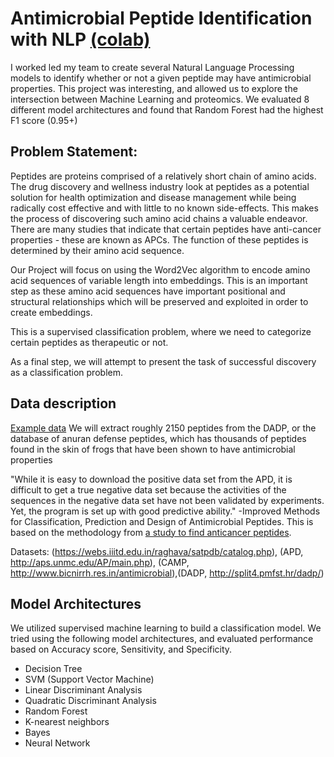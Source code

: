 # Antimicrobial Peptide Identification with NLP [(colab)](https://colab.research.google.com/drive/19hZ5OoqtFFKC4G7Yr5rYq0GYcKSBW7Ql#scrollTo=Ul-D9UCa_kHg)
I worked led my team to create several Natural Language Processing models to identify whether or not a given peptide may have antimicrobial properties. This project was interesting, and allowed us to explore the intersection between Machine Learning and proteomics. We evaluated 8 different model architectures and found that Random Forest had the highest F1 score (0.95+)

## Problem Statement:
Peptides are proteins comprised of a relatively short chain of amino acids. The drug discovery and wellness industry look at peptides as a potential solution for health optimization and disease management while being radically cost effective and with little to no known side-effects. This makes the process of discovering such amino acid chains a valuable endeavor. There are many studies that indicate that certain peptides have anti-cancer properties - these are known as APCs. The function of these peptides is determined by their amino acid sequence.

Our Project will focus on using the Word2Vec algorithm to encode amino acid sequences of variable length into embeddings. This is an important step as these amino acid sequences have important positional and structural relationships which will be preserved and exploited in order to create embeddings.

This is a supervised classification problem, where we need to categorize certain peptides as therapeutic or not.

As a final step, we will attempt to present the task of successful discovery as a classification problem.

## Data description
[Example data](http://split4.pmfst.hr/dadp/?a=list)
We will extract roughly 2150 peptides from the DADP, or the database of anuran defense peptides, which has thousands of peptides found in the skin of frogs that have been shown to have antimicrobial properties

"While it is easy to download the positive data set from the APD, it is difficult to get a true negative data set because the activities of the sequences in the negative data set have not been validated by experiments. Yet, the program is set up with good predictive ability." -Improved Methods for Classification, Prediction and Design of Antimicrobial Peptides. This is based on the methodology from [a study to find anticancer peptides](https://www.researchgate.net/publication/258055594_In_Silico_Models_for_Designing_and_Discovering_Novel_Anticancer_Peptides).

Datasets: (https://webs.iiitd.edu.in/raghava/satpdb/catalog.php), (APD, http://aps.unmc.edu/AP/main.php), (CAMP, http://www.bicnirrh.res.in/antimicrobial),(DADP, http://split4.pmfst.hr/dadp/)

## Model Architectures
We utilized supervised machine learning to build a classification model. We tried using the following model architectures, and evaluated performance based on Accuracy score, Sensitivity, and Specificity. 
- Decision Tree
- SVM (Support Vector Machine)
- Linear Discriminant Analysis
- Quadratic Discriminant Analysis
- Random Forest
- K-nearest neighbors
- Bayes
- Neural Network
